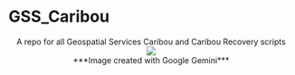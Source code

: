 # GSS_Caribou
<p align="center">
A repo for all Geospatial Services Caribou and Caribou Recovery scripts</center> <br>
  <img src="https://github.com/user-attachments/assets/1459384c-54db-48a4-b9f9-03dde5e3df24">
<br>
***Image created with Google Gemini***
</p>

